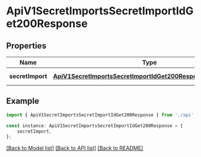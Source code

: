 # ApiV1SecretImportsSecretImportIdGet200Response


## Properties

Name | Type | Description | Notes
------------ | ------------- | ------------- | -------------
**secretImport** | [**ApiV1SecretImportsSecretImportIdGet200ResponseSecretImport**](ApiV1SecretImportsSecretImportIdGet200ResponseSecretImport.md) |  | [default to undefined]

## Example

```typescript
import { ApiV1SecretImportsSecretImportIdGet200Response } from './api';

const instance: ApiV1SecretImportsSecretImportIdGet200Response = {
    secretImport,
};
```

[[Back to Model list]](../README.md#documentation-for-models) [[Back to API list]](../README.md#documentation-for-api-endpoints) [[Back to README]](../README.md)
